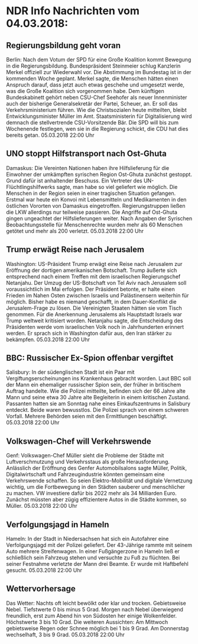 # NDR Info Nachrichten vom 04.03.2018:


## Regierungsbildung geht voran
Berlin: Nach dem Votum der SPD für eine Große Koalition kommt Bewegung in die Regierungsbildung. Bundespräsident Steinmeier schlug Kanzlerin Merkel offiziell zur Wiederwahl vor. Die Abstimmung im Bundestag ist in der kommenden Woche geplant. Merkel sagte, die Menschen hätten einen Anspruch darauf, dass jetzt auch etwas geschehe und umgesetzt werde, was die Große Koalition sich vorgenommen habe. Dem künftigen Bundeskabinett gehört neben CSU-Chef Seehofer als neuer Innenminister auch der bisherige Generalsekretär der Partei, Scheuer, an. Er soll das Verkehrsministerium führen. Wie die Christsozialen heute mitteilten, bleibt Entwicklungsminister Müller im Amt. Staatsministerin für Digitalisierung wird demnach die stellvertrende CSU-Vorsitzende Bär. Die SPD will bis zum Wochenende festlegen, wen sie in die Regierung schickt, die CDU hat dies bereits getan. 05.03.2018 22:00 Uhr 

## UNO stoppt Hilfstransport nach Ost-Ghuta
Damaskus: Die Vereinten Nationen haben ihre Hilfslieferung für die Einwohner der umkämpften syrischen Region Ost-Ghuta zunächst gestoppt. Grund dafür ist anhaltender Beschuss. Ein Vertreter des UN-Flüchtlingshilfwerks sagte, man habe so viel geliefert wie möglich. Die Menschen in der Region seien in einer tragischen Situation gefangen. Erstmal war heute ein Konvoi mit Lebensmitteln und Medikamenten in den östlichen Vororten von Damaskus eingetroffen. Regierungstruppen ließen die LKW allerdings nur teilweise passieren. Die Angriffe auf Ost-Ghuta gingen ungeachtet der Hilfslieferungen weiter. Nach Angaben der Syrischen Beobachtungsstelle für Menschenrechte wurden mehr als 60 Menschen getötet und mehr als 200 verletzt. 05.03.2018 22:00 Uhr 

## Trump erwägt Reise nach Jerusalem
Washington: US-Präsident Trump erwägt eine Reise nach Jerusalem zur Eröffnung der dortigen amerikanischen Botschaft. Trump äußerte sich entsprechend nach einem Treffen mit dem israelischen Regierungschef Netanjahu. Der Umzug der US-Botschaft von Tel Aviv nach Jerusalem soll voraussichtlich im Mai erfolgen. Der Präsident betonte, er halte einen Frieden im Nahen Osten zwischen Israelis und Palästinensern weiterhin für möglich. Bisher habe es niemand geschafft, in dem Dauer-Konflikt die Jerusalem-Frage zu lösen. Die Vereinigten Staaten hätten sie vom Tisch genommen. Für die Anerkennung Jerusalems als Hauptstadt Israels war Trump weltweit kritisiert worden. Netanjahu sagte, die Entscheidung des Präsidenten werde vom israelischen Volk noch in Jahrhunderten erinnert werden. Er sprach sich in Washington dafür aus, den Iran stärker zu bekämpfen. 05.03.2018 22:00 Uhr 

## BBC: Russischer Ex-Spion offenbar vergiftet
Salisbury: In der südenglischen Stadt ist ein Paar mit Vergiftungserscheinungen ins Krankenhaus gebracht worden. Laut BBC soll der Mann ein ehemaliger russischer Spion sein, der früher in britischem Auftrag handelte. Wie die Polizei mitteilte, befinden sich der 66 Jahre alte Mann und seine etwa 30 Jahre alte Begleiterin in einem kritischen Zustand. Passanten hatten sie am Sonntag nahe eines Einkaufszentrums in Salisbury entdeckt. Beide waren bewusstlos. Die Polizei sprach von einem schweren Vorfall. Mehrere Behörden seien mit den Ermittlungen beschäftigt. 05.03.2018 22:00 Uhr 

## Volkswagen-Chef will Verkehrswende
Genf:		Volkswagen-Chef Müller sieht die Probleme der Städte mit Luftverschmutzung und Verkehrsstaus als große Herausforderung. Anlässlich der Eröffnung des Genfer Automobilsalons sagte Müller, Politik, Digitalwirtschaft und Fahrzeugindustrie könnten gemeinsam eine Verkehrswende schaffen. So seien Elektro-Mobilität und digitale Vernetzung wichtig, um die Fortbewegung in den Städten sauberer und menschlicher zu machen. VW investiere dafür bis 2022 mehr als 34 Milliarden Euro. Zunächst müssten aber zügig effizientere Autos in die Städte kommen, so Müller. 05.03.2018 22:00 Uhr 

## Verfolgungsjagd in Hameln
Hameln: In der Stadt in Niedersachsen hat sich ein Autofahrer eine Verfolgungsjagd mit der Polizei geliefert. Der 43-Jährige rammte mit seinem Auto mehrere Streifenwagen. In einer Fußgängerzone in Hameln ließ er schließlich sein Fahrzeug stehen und versuchte zu Fuß zu flüchten. Bei seiner Festnahme verletzte der Mann drei Beamte. Er wurde mit Haftbefehl gesucht. 05.03.2018 22:00 Uhr 

## Wettervorhersage
Das Wetter:
Nachts oft leicht bewölkt oder klar und trocken. Gebietsweise Nebel. Tiefstwerte 0 bis minus 5 Grad. Morgen nach Nebel überwiegend freundlich, erst zum Abend hin von Südosten her einige Wolkenfelder. Höchstwerte 3 bis 10 Grad. Die weiteren Aussichten: Am Mittwoch gebietsweise Regen oder Schnee möglich bei 1 bis 9 Grad. Am Donnerstag wechselhaft, 3 bis 9 Grad. 05.03.2018 22:00 Uhr 
